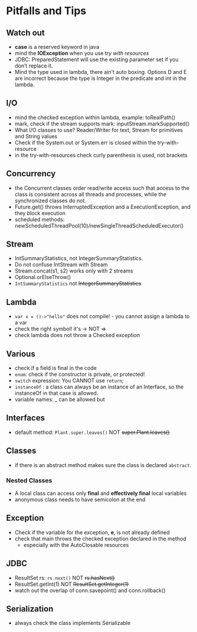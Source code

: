 # Pitfalls and Tips
## Watch out
- **case** is a reserved keyword in java
- mind the **IOException** when you use t*ry with resources*
- JDBC: PreparedStatement will use the existing parameter set if you don’t replace it.
- Mind the type used in lambda, there ain't auto boxing. Options D and E are incorrect because the type is Integer in the predicate and int in the lambda.

## I/O
- mind the checked exception within lambda, example: toRealPath()
- mark, check if the stream supports mark: inputStream.markSupported()
- What I/O classes to use? Reader/Writer for text, Stream for primitives and String values
- Check if the System.out or System.err is closed within the try-with-resource
- in the try-with-resources check curly parenthesis is used, not brackets

## Concurrency
- the Concurrent classes order read/write access such that access to the class is consistent 
across all threads and processes, while the synchronized classes do not. 
- Future.get() throws  InterruptedException and a  ExecutionException, and they block execution 
- scheduled methods: newScheduledThreadPool(10)/newSingleThreadScheduledExecutor()

## Stream
-  IntSummaryStatistics, not IntegerSummaryStatistics. 
-  Do not confuse IntStream with Stream<Integer>
- Stream.concat(s1, s2) works only with 2 streams
- Optional.orElseThrow()
- `IntSummaryStatistics` not ~~IntegerSummaryStatistics~~
## Lambda
- `var x = ()->"hello"` does not compile! - you cannot assign a lambda to a var
- check the right symbol! it's -> NOT =>
- check lambda does not throw a Checked exception

## Various
- check if a field is final in the code
- `enum`: check if the constructor is private, or protected!
- `switch` expression: You CANNOT use `return`;
- `instanceOf` : a class can always be an instance of an Interface, so the instanceOf in that case is allowed.
- variable names: _ can be allowed but 

## Interfaces
- default method: `Plant.super.leaves()` NOT ~~super.Plant.leaves()~~
## Classes
- if there is an abstract method  makes sure the class is declared `abstract`.
### Nested Classes
- A local class can access only **final** and **effectively final** local variables
- anonymous class needs to have semicolon at the end
## Exception
- Check if the variable for the exception, **e**, is not already defined
- check that main throws the checked exception declared in the method
  - especially with the AutoClosable resources

## JDBC
- ResultSet rs: `rs.next()` NOT ~~rs.hasNext()~~
- ResultSet.getInt(1) NOT ~~ResultSet.getInteger(1)~~
- watch out the overlap of conn.savepoint() and conn.rollback()

## Serialization
- always check the class implements Serializable